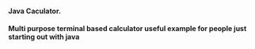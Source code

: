 <h4> Java Caculator. <h4>
Multi purpose terminal based calculator useful example for people just starting out with java
